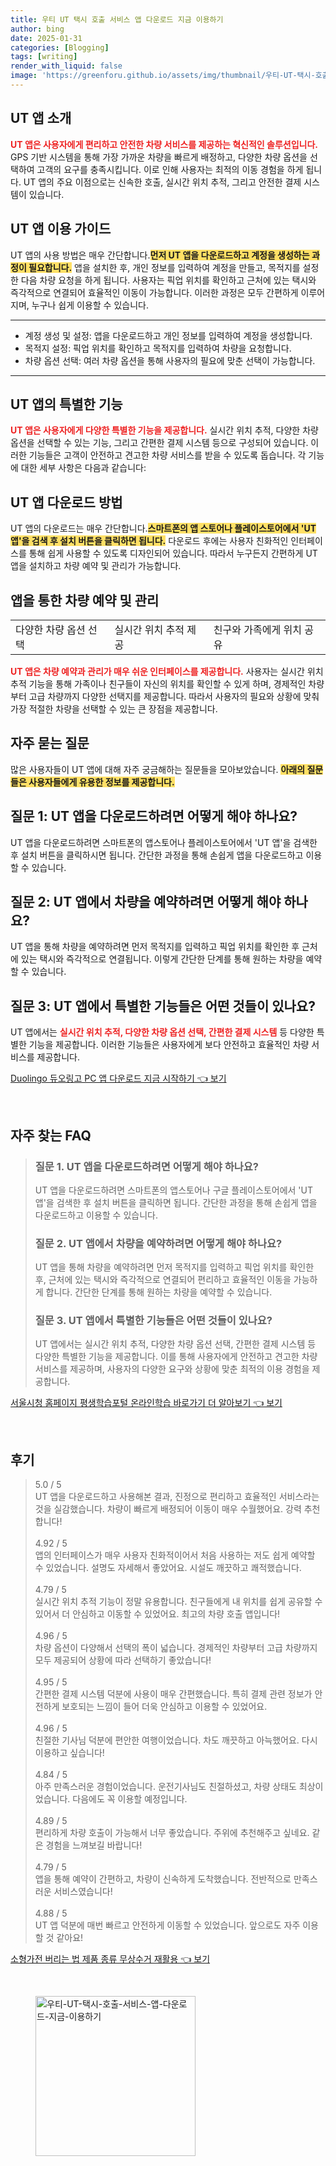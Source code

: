 ```yaml
---
title: 우티 UT 택시 호출 서비스 앱 다운로드 지금 이용하기
author: bing
date: 2025-01-31
categories: [Blogging]
tags: [writing]
render_with_liquid: false
image: 'https://greenforu.github.io/assets/img/thumbnail/우티-UT-택시-호출-서비스-앱-다운로드-지금-이용하기.webp'
---
```



<h2 id='UT앱소개'>UT 앱 소개</h2>

<p><b><span style="color: #ee2323;">UT 앱은 사용자에게 편리하고 안전한 차량 서비스를 제공하는 혁신적인 솔루션입니다.</span></b> GPS 기반 시스템을 통해 가장 가까운 차량을 빠르게 배정하고, 다양한 차량 옵션을 선택하여 고객의 요구를 충족시킵니다. 이로 인해 사용자는 최적의 이동 경험을 하게 됩니다. UT 앱의 주요 이점으로는 신속한 호출, 실시간 위치 추적, 그리고 안전한 결제 시스템이 있습니다.</p>

<h2 id='이용가이드'>UT 앱 이용 가이드</h2>

<p>UT 앱의 사용 방법은 매우 간단합니다.<b><span style="background-color: #ffe066;">먼저 UT 앱을 다운로드하고 계정을 생성하는 과정이 필요합니다.</span></b> 앱을 설치한 후, 개인 정보를 입력하여 계정을 만들고, 목적지를 설정한 다음 차량 요청을 하게 됩니다. 사용자는 픽업 위치를 확인하고 근처에 있는 택시와 즉각적으로 연결되어 효율적인 이동이 가능합니다. 이러한 과정은 모두 간편하게 이루어지며, 누구나 쉽게 이용할 수 있습니다.</p>

<hr />

<ul>
    <li>계정 생성 및 설정: 앱을 다운로드하고 개인 정보를 입력하여 계정을 생성합니다.</li>
    <li>목적지 설정: 픽업 위치를 확인하고 목적지를 입력하여 차량을 요청합니다.</li>
    <li>차량 옵션 선택: 여러 차량 옵션을 통해 사용자의 필요에 맞춘 선택이 가능합니다.</li>
</ul>

<hr />

<h2 id='특별한기능'>UT 앱의 특별한 기능</h2>

<p><b><span style="color: #ee2323;">UT 앱은 사용자에게 다양한 특별한 기능을 제공합니다.</span></b> 실시간 위치 추적, 다양한 차량 옵션을 선택할 수 있는 기능, 그리고 간편한 결제 시스템 등으로 구성되어 있습니다. 이러한 기능들은 고객이 안전하고 견고한 차량 서비스를 받을 수 있도록 돕습니다. 각 기능에 대한 세부 사항은 다음과 같습니다:</p>

<h2 id='다운로드방법'>UT 앱 다운로드 방법</h2>

<p>UT 앱의 다운로드는 매우 간단합니다.<b><span style="background-color: #ffe066;">스마트폰의 앱 스토어나 플레이스토어에서 'UT 앱'을 검색 후 설치 버튼을 클릭하면 됩니다.</span></b> 다운로드 후에는 사용자 친화적인 인터페이스를 통해 쉽게 사용할 수 있도록 디자인되어 있습니다. 따라서 누구든지 간편하게 UT 앱을 설치하고 차량 예약 및 관리가 가능합니다.</p>

<h2 id='차량예약및관리'>앱을 통한 차량 예약 및 관리</h2>

<table>
    <tr>
        <td>다양한 차량 옵션 선택</td>
        <td>실시간 위치 추적 제공</td>
        <td>친구와 가족에게 위치 공유</td>
    </tr>
</table>

<p><b><span style="color: #ee2323;">UT 앱은 차량 예약과 관리가 매우 쉬운 인터페이스를 제공합니다.</span></b> 사용자는 실시간 위치 추적 기능을 통해 가족이나 친구들이 자신의 위치를 확인할 수 있게 하며, 경제적인 차량부터 고급 차량까지 다양한 선택지를 제공합니다. 따라서 사용자의 필요와 상황에 맞춰 가장 적절한 차량을 선택할 수 있는 큰 장점을 제공합니다.</p>

<h2 id='자주묻는질문'>자주 묻는 질문</h2>

<p>많은 사용자들이 UT 앱에 대해 자주 궁금해하는 질문들을 모아보았습니다. <b><span style="background-color: #ffe066;">아래의 질문들은 사용자들에게 유용한 정보를 제공합니다.</span></b></p>

<h2 id='다운로드질문'>질문 1: UT 앱을 다운로드하려면 어떻게 해야 하나요?</h2>

<p>UT 앱을 다운로드하려면 스마트폰의 앱스토어나 플레이스토어에서 'UT 앱'을 검색한 후 설치 버튼을 클릭하시면 됩니다. 간단한 과정을 통해 손쉽게 앱을 다운로드하고 이용할 수 있습니다.</p>

<h2 id='예약질문'>질문 2: UT 앱에서 차량을 예약하려면 어떻게 해야 하나요?</h2>

<p>UT 앱을 통해 차량을 예약하려면 먼저 목적지를 입력하고 픽업 위치를 확인한 후 근처에 있는 택시와 즉각적으로 연결됩니다. 이렇게 간단한 단계를 통해 원하는 차량을 예약할 수 있습니다.</p>

<h2 id='기능질문'>질문 3: UT 앱에서 특별한 기능들은 어떤 것들이 있나요?</h2>

<p>UT 앱에서는 <b><span style="color: #ee2323;">실시간 위치 추적, 다양한 차량 옵션 선택, 간편한 결제 시스템</span></b> 등 다양한 특별한 기능을 제공합니다. 이러한 기능들은 사용자에게 보다 안전하고 효율적인 차량 서비스를 제공합니다.</p>


<p><a class="click-button" title="Duolingo 듀오링고 PC 앱 다운로드 지금 시작하기" href="https://greenforu.github.io/posts/Duolingo-%EB%93%80%EC%98%A4%EB%A7%81%EA%B3%A0-PC-%EC%95%B1-%EB%8B%A4%EC%9A%B4%EB%A1%9C%EB%93%9C-%EC%A7%80%EA%B8%88-%EC%8B%9C%EC%9E%91%ED%95%98%EA%B8%B0/" rel="dofollow">Duolingo 듀오링고 PC 앱 다운로드 지금 시작하기 👈 보기</a></p><br>
<h2 id='자주_찾는_FAQ'>자주 찾는 FAQ</h2>
<div itemscope="" itemtype="https://schema.org/FAQPage"> 
<blockquote> 
<div itemscope="" itemprop="mainEntity" itemtype="https://schema.org/Question"> 
<h3 itemprop="name">질문 1. UT 앱을 다운로드하려면 어떻게 해야 하나요?</h3> 
<div itemscope="" itemprop="acceptedAnswer" itemtype="https://schema.org/Answer"> 
<span itemprop="text"> 
<p>UT 앱을 다운로드하려면 스마트폰의 앱스토어나 구글 플레이스토어에서 'UT 앱'을 검색한 후 설치 버튼을 클릭하면 됩니다. 간단한 과정을 통해 손쉽게 앱을 다운로드하고 이용할 수 있습니다.</p> 
</span> 
</div> 
</div> 
<div itemscope="" itemprop="mainEntity" itemtype="https://schema.org/Question"> 
<h3 itemprop="name">질문 2. UT 앱에서 차량을 예약하려면 어떻게 해야 하나요?</h3> 
<div itemscope="" itemprop="acceptedAnswer" itemtype="https://schema.org/Answer"> 
<span itemprop="text"> 
<p>UT 앱을 통해 차량을 예약하려면 먼저 목적지를 입력하고 픽업 위치를 확인한 후, 근처에 있는 택시와 즉각적으로 연결되어 편리하고 효율적인 이동을 가능하게 합니다. 간단한 단계를 통해 원하는 차량을 예약할 수 있습니다.</p> 
</span> 
</div> 
</div> 
<div itemscope="" itemprop="mainEntity" itemtype="https://schema.org/Question"> 
<h3 itemprop="name">질문 3. UT 앱에서 특별한 기능들은 어떤 것들이 있나요?</h3> 
<div itemscope="" itemprop="acceptedAnswer" itemtype="https://schema.org/Answer"> 
<span itemprop="text"> 
<p>UT 앱에서는 실시간 위치 추적, 다양한 차량 옵션 선택, 간편한 결제 시스템 등 다양한 특별한 기능을 제공합니다. 이를 통해 사용자에게 안전하고 견고한 차량 서비스를 제공하며, 사용자의 다양한 요구와 상황에 맞춘 최적의 이용 경험을 제공합니다.</p> 
</span> 
</div> 
</div> 
</blockquote> 
</div>
<p><a class="click-button" title="서울시청 홈페이지 평생학습포털 온라인학습 바로가기 더 알아보기" href="https://greenforu.github.io/posts/%EC%84%9C%EC%9A%B8%EC%8B%9C%EC%B2%AD-%ED%99%88%ED%8E%98%EC%9D%B4%EC%A7%80-%ED%8F%89%EC%83%9D%ED%95%99%EC%8A%B5%ED%8F%AC%ED%84%B8-%EC%98%A8%EB%9D%BC%EC%9D%B8%ED%95%99%EC%8A%B5-%EB%B0%94%EB%A1%9C%EA%B0%80%EA%B8%B0-%EB%8D%94-%EC%95%8C%EC%95%84%EB%B3%B4%EA%B8%B0/" rel="dofollow">서울시청 홈페이지 평생학습포털 온라인학습 바로가기 더 알아보기 👈 보기</a></p><br>
<h2 id='후기'>후기</h2>
<div itemscope itemtype="https://schema.org/Product">
  <blockquote>
  <div itemprop="review" itemscope itemtype="https://schema.org/Review">
      <div itemprop="reviewRating" itemscope itemtype="https://schema.org/Rating"> <span itemprop="ratingValue">5.0</span> / <span itemprop="bestRating">5</span> </div>
      <span itemprop="reviewBody">UT 앱을 다운로드하고 사용해본 결과, 진정으로 편리하고 효율적인 서비스라는 것을 실감했습니다. 차량이 빠르게 배정되어 이동이 매우 수월했어요. 강력 추천합니다!</span>
  </div>
  <br>
  <div itemprop="review" itemscope itemtype="https://schema.org/Review">
      <div itemprop="reviewRating" itemscope itemtype="https://schema.org/Rating"> <span itemprop="ratingValue">4.92</span> / <span itemprop="bestRating">5</span> </div>
      <span itemprop="reviewBody">앱의 인터페이스가 매우 사용자 친화적이어서 처음 사용하는 저도 쉽게 예약할 수 있었습니다. 설명도 자세해서 좋았어요. 시설도 깨끗하고 쾌적했습니다.</span>
  </div>
  <br>
  <div itemprop="review" itemscope itemtype="https://schema.org/Review">
      <div itemprop="reviewRating" itemscope itemtype="https://schema.org/Rating"> <span itemprop="ratingValue">4.79</span> / <span itemprop="bestRating">5</span> </div>
      <span itemprop="reviewBody">실시간 위치 추적 기능이 정말 유용합니다. 친구들에게 내 위치를 쉽게 공유할 수 있어서 더 안심하고 이동할 수 있었어요. 최고의 차량 호출 앱입니다!</span>
  </div>
  <br>
  <div itemprop="review" itemscope itemtype="https://schema.org/Review">
      <div itemprop="reviewRating" itemscope itemtype="https://schema.org/Rating"> <span itemprop="ratingValue">4.96</span> / <span itemprop="bestRating">5</span> </div>
      <span itemprop="reviewBody">차량 옵션이 다양해서 선택의 폭이 넓습니다. 경제적인 차량부터 고급 차량까지 모두 제공되어 상황에 따라 선택하기 좋았습니다!</span>
  </div>
  <br>
  <div itemprop="review" itemscope itemtype="https://schema.org/Review">
      <div itemprop="reviewRating" itemscope itemtype="https://schema.org/Rating"> <span itemprop="ratingValue">4.95</span> / <span itemprop="bestRating">5</span> </div>
      <span itemprop="reviewBody">간편한 결제 시스템 덕분에 사용이 매우 간편했습니다. 특히 결제 관련 정보가 안전하게 보호되는 느낌이 들어 더욱 안심하고 이용할 수 있었어요.</span>
  </div>
  <br>
  <div itemprop="review" itemscope itemtype="https://schema.org/Review">
      <div itemprop="reviewRating" itemscope itemtype="https://schema.org/Rating"> <span itemprop="ratingValue">4.96</span> / <span itemprop="bestRating">5</span> </div>
      <span itemprop="reviewBody">친절한 기사님 덕분에 편안한 여행이었습니다. 차도 깨끗하고 아늑했어요. 다시 이용하고 싶습니다!</span>
  </div>
  <br>
  <div itemprop="review" itemscope itemtype="https://schema.org/Review">
      <div itemprop="reviewRating" itemscope itemtype="https://schema.org/Rating"> <span itemprop="ratingValue">4.84</span> / <span itemprop="bestRating">5</span> </div>
      <span itemprop="reviewBody">아주 만족스러운 경험이었습니다. 운전기사님도 친절하셨고, 차량 상태도 최상이었습니다. 다음에도 꼭 이용할 예정입니다.</span>
  </div>
  <br>
  <div itemprop="review" itemscope itemtype="https://schema.org/Review">
      <div itemprop="reviewRating" itemscope itemtype="https://schema.org/Rating"> <span itemprop="ratingValue">4.89</span> / <span itemprop="bestRating">5</span> </div>
      <span itemprop="reviewBody">편리하게 차량 호출이 가능해서 너무 좋았습니다. 주위에 추천해주고 싶네요. 같은 경험을 느껴보길 바랍니다!</span>
  </div>
  <br>
  <div itemprop="review" itemscope itemtype="https://schema.org/Review">
      <div itemprop="reviewRating" itemscope itemtype="https://schema.org/Rating"> <span itemprop="ratingValue">4.79</span> / <span itemprop="bestRating">5</span> </div>
      <span itemprop="reviewBody">앱을 통해 예약이 간편하고, 차량이 신속하게 도착했습니다. 전반적으로 만족스러운 서비스였습니다!</span>
  </div>
  <br>
  <div itemprop="review" itemscope itemtype="https://schema.org/Review">
      <div itemprop="reviewRating" itemscope itemtype="https://schema.org/Rating"> <span itemprop="ratingValue">4.88</span> / <span itemprop="bestRating">5</span> </div>
      <span itemprop="reviewBody">UT 앱 덕분에 매번 빠르고 안전하게 이동할 수 있었습니다. 앞으로도 자주 이용할 것 같아요!</span>
  </div>
  </blockquote>
</div>
<p><a class="click-button" title="소형가전 버리는 법 제품 종류 무상수거 재활용" href="https://greenforu.github.io/posts/%EC%86%8C%ED%98%95%EA%B0%80%EC%A0%84-%EB%B2%84%EB%A6%AC%EB%8A%94-%EB%B2%95-%EC%A0%9C%ED%92%88-%EC%A2%85%EB%A5%98-%EB%AC%B4%EC%83%81%EC%88%98%EA%B1%B0-%EC%9E%AC%ED%99%9C%EC%9A%A9/" rel="dofollow">소형가전 버리는 법 제품 종류 무상수거 재활용 👈 보기</a></p><br>
<figure class="image"><img src="https://greenforu.github.io/assets/img/thumbnail/우티-UT-택시-호출-서비스-앱-다운로드-지금-이용하기.webp" alt="우티-UT-택시-호출-서비스-앱-다운로드-지금-이용하기" width="256" height="256"></figure>